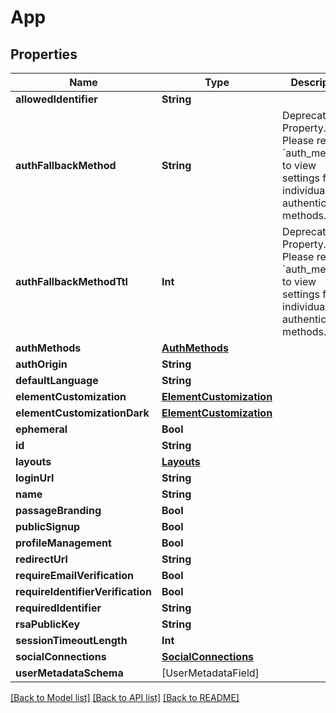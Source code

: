 # App

## Properties
Name | Type | Description | Notes
------------ | ------------- | ------------- | -------------
**allowedIdentifier** | **String** |  | 
**authFallbackMethod** | **String** | Deprecated Property. Please refer to &#x60;auth_methods&#x60; to view settings for individual authentication methods. | 
**authFallbackMethodTtl** | **Int** | Deprecated Property. Please refer to &#x60;auth_methods&#x60; to view settings for individual authentication methods. | 
**authMethods** | [**AuthMethods**](AuthMethods.md) |  | 
**authOrigin** | **String** |  | 
**defaultLanguage** | **String** |  | 
**elementCustomization** | [**ElementCustomization**](ElementCustomization.md) |  | 
**elementCustomizationDark** | [**ElementCustomization**](ElementCustomization.md) |  | 
**ephemeral** | **Bool** |  | 
**id** | **String** |  | 
**layouts** | [**Layouts**](Layouts.md) |  | 
**loginUrl** | **String** |  | 
**name** | **String** |  | 
**passageBranding** | **Bool** |  | 
**publicSignup** | **Bool** |  | 
**profileManagement** | **Bool** |  | 
**redirectUrl** | **String** |  | 
**requireEmailVerification** | **Bool** |  | 
**requireIdentifierVerification** | **Bool** |  | 
**requiredIdentifier** | **String** |  | 
**rsaPublicKey** | **String** |  | 
**sessionTimeoutLength** | **Int** |  | 
**socialConnections** | [**SocialConnections**](SocialConnections.md) |  | 
**userMetadataSchema** | [UserMetadataField] |  | 

[[Back to Model list]](../README.md#documentation-for-models) [[Back to API list]](../README.md#documentation-for-api-endpoints) [[Back to README]](../README.md)


